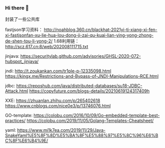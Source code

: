 ### Hi there 👋

<!--
**Hissec/Hissec** is a ✨ _special_ ✨ repository because its `README.md` (this file) appears on your GitHub profile.

Here are some ideas to get you started:

- 🔭 I’m currently working on ...
- 🌱 I’m currently learning ...
- 👯 I’m looking to collaborate on ...
- 🤔 I’m looking for help with ...
- 💬 Ask me about ...
- 📫 How to reach me: ...
- 😄 Pronouns: ...
- ⚡ Fun fact: ...
-->
封装了一些公共库

fastjson学习资料：
http://noahblog.360.cn/blackhat-2021yi-ti-xiang-xi-fen-xi-fastjsonfan-xu-lie-hua-lou-dong-ji-zai-qu-kuai-lian-ying-yong-zhong-de-shen-tou-li-yong-2/
1.68利用链：
http://scz.617.cn:8/web/202008111715.txt

jinjava:
https://securitylab.github.com/advisories/GHSL-2020-072-hubspot_jinjava/

jndi:
http://t.zoukankan.com/tr1ple-p-12335098.html
https://kingx.me/Restrictions-and-Bypass-of-JNDI-Manipulations-RCE.html

jdbc:
https://reposhub.com/java/distributed-databases/su18-JDBC-Attack.html
https://copyfuture.com/blogs-details/20210619124317409h

XXE:
https://zhuanlan.zhihu.com/p/265402618
https://www.cnblogs.com/nice0e3/p/13746076.html

GO-template:
https://colobu.com/2016/10/09/Go-embedded-template-best-practices/
https://colobu.com/2019/11/05/Golang-Templates-Cheatsheet/

yaml:
  https://www.mi1k7ea.com/2019/11/29/Java-SnakeYaml%E5%8F%8D%E5%BA%8F%E5%88%97%E5%8C%96%E6%BC%8F%E6%B4%9E/
